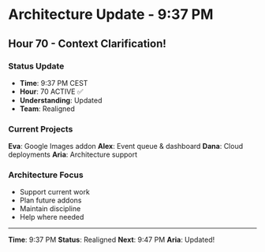 # Architecture Update - 9:37 PM

## Hour 70 - Context Clarification!

### Status Update
- **Time**: 9:37 PM CEST
- **Hour**: 70 ACTIVE ✅
- **Understanding**: Updated
- **Team**: Realigned

### Current Projects
**Eva**: Google Images addon
**Alex**: Event queue & dashboard
**Dana**: Cloud deployments
**Aria**: Architecture support

### Architecture Focus
- Support current work
- Plan future addons
- Maintain discipline
- Help where needed

---

**Time**: 9:37 PM
**Status**: Realigned
**Next**: 9:47 PM
**Aria**: Updated!